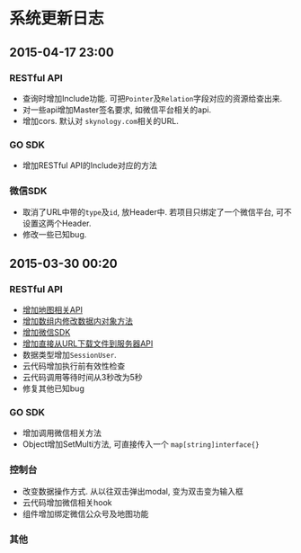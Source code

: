 # 系统更新日志

## 2015-04-17 23:00

### RESTful API
* 查询时增加Include功能. 可把`Pointer`及`Relation`字段对应的资源给查出来.
* 对一些api增加Master签名要求, 如微信平台相关的api.
* 增加cors. 默认对 `skynology.com`相关的URL.

### GO SDK
* 增加RESTful API的Include对应的方法

### 微信SDK
* 取消了URL中带的`type`及`id`, 放Header中. 若项目只绑定了一个微信平台, 可不设置这两个Header.
* 修改一些已知bug.

## 2015-03-30 00:20

### RESTful API
* [增加地图相关API](/restful-api.html#地图相关)
* [增加数组内修改数据内对象方法](/restful-api.html#数据内对象)
* [增加微信SDK](/weixin-api.html)
* [增加直接从URL下载文件到服务器API](/restful-api#抓取指定URL文件)
* 数据类型增加`SessionUser`.
* 云代码增加执行前有效性检查
* 云代码调用等待时间从3秒改为5秒
* 修复其他已知bug

### GO SDK
* 增加调用微信相关方法
* Object增加SetMulti方法, 可直接传入一个 `map[string]interface{}`

### 控制台
* 改变数据操作方式. 从以往双击弹出modal, 变为双击变为输入框
* 云代码增加微信相关hook
* 组件增加绑定微信公众号及地图功能

### 其他
